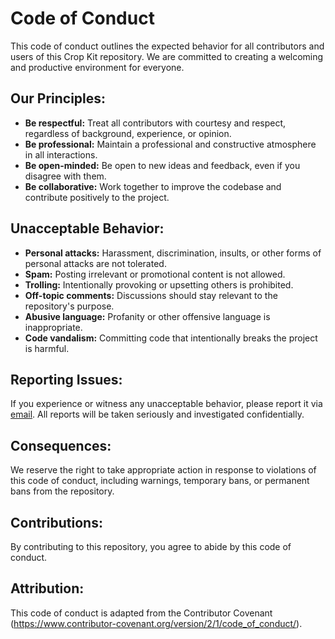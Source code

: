 # Code of Conduct

This code of conduct outlines the expected behavior for all contributors and users of this Crop Kit
repository. We are committed to creating a welcoming and productive environment for everyone.

## Our Principles:

- **Be respectful:** Treat all contributors with courtesy and respect, regardless of background,
  experience, or opinion.
- **Be professional:** Maintain a professional and constructive atmosphere in all interactions.
- **Be open-minded:** Be open to new ideas and feedback, even if you disagree with them.
- **Be collaborative:** Work together to improve the codebase and contribute positively to the
  project.

## Unacceptable Behavior:

- **Personal attacks:** Harassment, discrimination, insults, or other forms of personal attacks are
  not tolerated.
- **Spam:** Posting irrelevant or promotional content is not allowed.
- **Trolling:** Intentionally provoking or upsetting others is prohibited.
- **Off-topic comments:** Discussions should stay relevant to the repository's purpose.
- **Abusive language:** Profanity or other offensive language is inappropriate.
- **Code vandalism:** Committing code that intentionally breaks the project is harmful.

## Reporting Issues:

If you experience or witness any unacceptable behavior, please report it
via [email](mailto:tanishranjan.tr@gmail.com). All reports will be taken seriously and investigated
confidentially.

## Consequences:

We reserve the right to take appropriate action in response to violations of this code of conduct,
including warnings, temporary bans, or permanent bans from the repository.

## Contributions:

By contributing to this repository, you agree to abide by this code of conduct.

## Attribution:

This code of conduct is adapted from the Contributor
Covenant (https://www.contributor-covenant.org/version/2/1/code_of_conduct/).